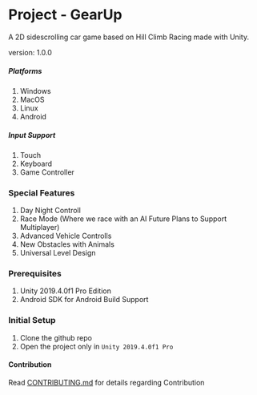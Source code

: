 # Project - GearUp

A 2D sidescrolling car game based on Hill Climb Racing made with Unity.

version: 1.0.0

##### Platforms

1. Windows
2. MacOS
3. Linux
4. Android

##### Input Support

1. Touch
2. Keyboard
3. Game Controller

### Special Features

1. Day Night Controll
2. Race Mode (Where we race with an AI Future Plans to Support Multiplayer)
3. Advanced Vehicle Controlls
4. New Obstacles with Animals
5. Universal Level Design

### Prerequisites

1. Unity 2019.4.0f1 Pro Edition
2. Android SDK for Android Build Support

### Initial Setup

1. Clone the github repo
2. Open the project only in `Unity 2019.4.0f1 Pro`

#### Contribution

Read [CONTRIBUTING.md](CONTRIBUTING.md) for details regarding Contribution